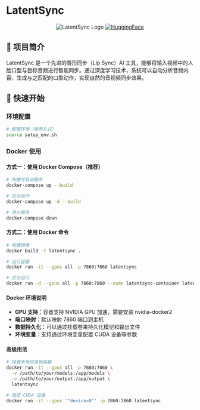 # LatentSync

<div align="center">

![LatentSync Logo](https://img.shields.io/badge/LatentSync-AI%20Synchronization-blue)
[![HuggingFace](https://img.shields.io/badge/🤗%20HuggingFace-Pinch--Research%2Flatentsync-yellow)](https://huggingface.co/Pinch-Research/latentsync)

</div>

## 📝 项目简介

LatentSync 是一个先进的唇形同步（Lip Sync）AI 工具，能够将输入视频中的人脸口型与目标音频进行智能同步。通过深度学习技术，系统可以自动分析音频内容，生成与之匹配的口型动作，实现自然的音视频同步效果。

## 🚀 快速开始

### 环境配置

```bash
# 配置环境（推荐方式）
source setup_env.sh
```

### Docker 使用

#### 方式一：使用 Docker Compose（推荐）

```bash
# 构建并启动服务
docker-compose up --build

# 后台运行
docker-compose up -d --build

# 停止服务
docker-compose down
```

#### 方式二：使用 Docker 命令

```bash
# 构建镜像
docker build -t latentsync .

# 运行容器
docker run -it --gpus all -p 7860:7860 latentsync

# 后台运行
docker run -d --gpus all -p 7860:7860 --name latentsync-container latentsync
```

#### Docker 环境说明

- **GPU 支持**：容器支持 NVIDIA GPU 加速，需要安装 nvidia-docker2
- **端口映射**：默认映射 7860 端口到主机
- **数据持久化**：可以通过挂载卷来持久化模型和输出文件
- **环境变量**：支持通过环境变量配置 CUDA 设备等参数

#### 高级用法

```bash
# 挂载本地目录到容器
docker run -it --gpus all -p 7860:7860 \
  -v /path/to/your/models:/app/models \
  -v /path/to/your/output:/app/output \
  latentsync

# 指定 CUDA 设备
docker run -it --gpus '"device=0"' -p 7860:7860 latentsync
```



